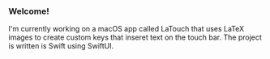 ### Welcome!

I'm currently working on a macOS app called LaTouch that uses LaTeX images to create custom keys that inseret text on the touch bar. The project is written is Swift using SwiftUI.

